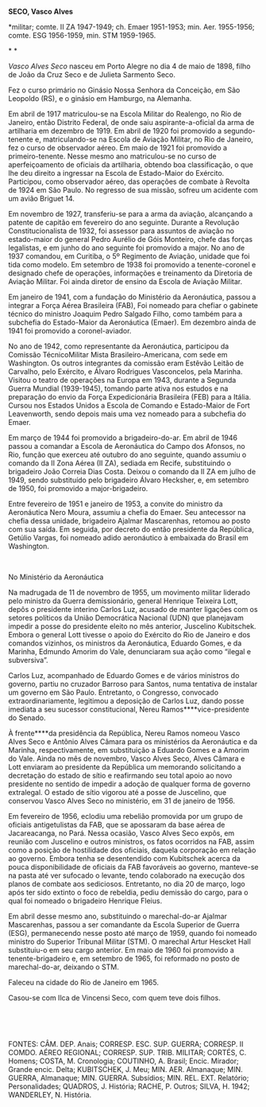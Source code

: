 **SECO, Vasco Alves**

\*militar; comte. II ZA 1947-1949; ch. Emaer 1951-1953; min. Aer.
1955-1956; comte. ESG 1956-1959, min. STM 1959-1965.

* *

*Vasco Alves Seco* nasceu em Porto Alegre no dia 4 de maio de 1898,
filho de João da Cruz Seco e de Julieta Sarmento Seco.

Fez o curso primário no Ginásio Nossa Senhora da Conceição, em São
Leopoldo (RS), e o ginásio em Hamburgo, na Alemanha.

Em abril de 1917 matriculou-se na Escola Militar do Realengo, no Rio de
Janeiro, então Distrito Federal, de onde saiu aspirante-a-oficial da
arma de artilharia em dezembro de 1919. Em abril de 1920 foi promovido a
segundo-tenente e, matriculando-se na Escola de Aviação Militar, no Rio
de Janeiro, fez o curso de observador aéreo. Em maio de 1921 foi
promovido a primeiro-tenente. Nesse mesmo ano matriculou-se no curso de
aperfeiçoamento de oficiais da artilharia, obtendo boa classificação, o
que lhe deu direito a ingressar na Escola de Estado-Maior do Exército.
Participou, como observador aéreo, das operações de combate à Revolta de
1924 em São Paulo. No regresso de sua missão, sofreu um acidente com um
avião Briguet 14.

Em novembro de 1927, transferiu-se para a arma da aviação, alcançando a
patente de capitão em fevereiro do ano seguinte. Durante a Revolução
Constitucionalista de 1932, foi assessor para assuntos de aviação no
estado-maior do general Pedro Aurélio de Góis Monteiro, chefe das forças
legalistas, e em junho do ano seguinte foi promovido a major. No ano de
1937 comandou, em Curitiba, o 5º Regimento de Aviação, unidade que foi
tida como modelo. Em setembro de 1938 foi promovido a tenente-coronel e
designado chefe de operações, informações e treinamento da Diretoria de
Aviação Militar. Foi ainda diretor de ensino da Escola de Aviação
Militar.

Em janeiro de 1941, com a fundação do Ministério da Aeronáutica, passou
a integrar a Força Aérea Brasileira (FAB), Foi nomeado para chefiar o
gabinete técnico do ministro Joaquim Pedro Salgado Filho, como também
para a subchefia do Estado-Maior da Aeronáutica (Emaer). Em dezembro
ainda de 1941 foi promovido a coronel-aviador.

No ano de 1942, como representante da Aeronáutica, participou da
Comissão TécnicoMilitar Mista Brasileiro-Americana, com sede em
Washington. Os outros integrantes da comissão eram Estêvão Leitão de
Carvalho, pelo Exército, e Álvaro Rodrigues Vasconcelos, pela Marinha.
Visitou o teatro de operações na Europa em 1943, durante a Segunda
Guerra Mundial (1939-1945), tomando parte ativa nos estudos e na
preparação do envio da Força Expedicionária Brasileira (FEB) para a
Itália. Cursou nos Estados Unidos a Escola de Comando e Estado-Maior de
Fort Leavenworth, sendo depois mais uma vez nomeado para a subchefia do
Emaer.

Em março de 1944 foi promovido a brigadeiro-do-ar. Em abril de 1946
passou a comandar a Escola de Aeronáutica do Campo dos Afonsos, no Rio,
função que exerceu até outubro do ano seguinte, quando assumiu o comando
da II Zona Aérea (II ZA), sediada em Recife, substituindo o brigadeiro
João Correia Dias Costa. Deixou o comando da II ZA em julho de 1949,
sendo substituído pelo brigadeiro Álvaro Hecksher, e, em setembro de
1950, foi promovido a major-brigadeiro.

Entre fevereiro de 1951 e janeiro de 1953, a convite do ministro da
Aeronáutica Nero Moura, assumiu a chefia do Emaer. Seu antecessor na
chefia dessa unidade, brigadeiro Ajalmar Mascarenhas, retomou ao posto
com sua saída. Em seguida, por decreto do então presidente da República,
Getúlio Vargas, foi nomeado adido aeronáutico à embaixada do Brasil em
Washington.

 

No Ministério da Aeronáutica

Na madrugada de 11 de novembro de 1955, um movimento militar liderado
pelo ministro da Guerra demissionário, general Henrique Teixeira Lott,
depôs o presidente interino Carlos Luz, acusado de manter ligações com
os setores políticos da União Democrática Nacional (UDN) que planejavam
impedir a posse do presidente eleito no mês anterior, Juscelino
Kubitschek. Embora o general Lott tivesse o apoio do Exército do Rio de
Janeiro e dos comandos vizinhos, os ministros da Aeronáutica, Eduardo
Gomes, e da Marinha, Edmundo Amorim do Vale, denunciaram sua ação como
“ilegal e subversiva”.

Carlos Luz, acompanhado de Eduardo Gomes e de vários ministros do
governo, partiu no cruzador Barroso para Santos, numa tentativa de
instalar um governo em São Paulo. Entretanto, o Congresso, convocado
extraordinariamente, legitimou a deposição de Carlos Luz, dando posse
imediata a seu sucessor constitucional, Nereu Ramos****vice-presidente
do Senado.

À frente****da presidência da República, Nereu Ramos nomeou Vasco Alves
Seco e Antônio Alves Câmara para os ministérios da Aeronáutica e da
Marinha, respectivamente, em substituição a Eduardo Gomes e a Amorim do
Vale. Ainda no mês de novembro, Vasco Alves Seco, Alves Câmara e Lott
enviaram ao presidente da República um memorando solicitando a
decretação do estado de sítio e reafirmando seu total apoio ao novo
presidente no sentido de impedir a adoção de qualquer forma de governo
extralegal. O estado de sítio vigorou até a posse de Juscelino, que
conservou Vasco Alves Seco no ministério, em 31 de janeiro de 1956.

Em fevereiro de 1956, eclodiu uma rebelião promovida por um grupo de
oficiais antigetulistas da FAB, que se apossaram da base aérea de
Jacareacanga, no Pará. Nessa ocasião, Vasco Alves Seco expôs, em reunião
com Juscelino e outros ministros, os fatos ocorridos na FAB, assim como
a posição de hostilidade dos oficiais, daquela corporação em relação ao
governo. Embora tenha se desentendido com Kubitschek acerca da pouca
disponibilidade de oficiais da FAB favoráveis ao governo, manteve-se na
pasta até ver sufocado o levante, tendo colaborado na execução dos
planos de combate aos sediciosos. Entretanto, no dia 20 de março, logo
após ter sido extinto o foco de rebeldia, pediu demissão do cargo, para
o qual foi nomeado o brigadeiro Henrique Fleius.

Em abril desse mesmo ano, substituindo o marechal-do-ar Ajalmar
Mascarenhas, passou a ser comandante da Escola Superior de Guerra (ESG),
permanecendo nesse posto até março de 1959, quando foi nomeado ministro
do Superior Tribunal Militar (STM). O marechal Artur Hescket Hall
substituiu-o em seu cargo anterior. Em maio de 1960 foi promovido a
tenente-brigadeiro e, em setembro de 1965, foi reformado no posto de
marechal-do-ar, deixando o STM.

Faleceu na cidade do Rio de Janeiro em 1965.

Casou-se com Ilca de Vincensi Seco, com quem teve dois filhos.

 

 

FONTES: CÂM. DEP. Anais; CORRESP. ESC. SUP. GUERRA; CORRESP. II COMDO.
AÉREO REGIONAL; CORRESP. SUP. TRIB. MILITAR; CORTÉS, C. Homens; COSTA,
M. Cronologia; COUTINHO, A. Brasil; Encic. Mirador; Grande encic. Delta;
KUBITSCHEK, J. Meu; MIN. AER. Almanaque; MIN. GUERRA, Almanaque; MIN.
GUERRA. Subsídios; MIN. REL. EXT. Relatório; Personalidades; QUADROS, J.
História; RACHE, P. Outros; SILVA, H. 1942; WANDERLEY, N. História.

 
